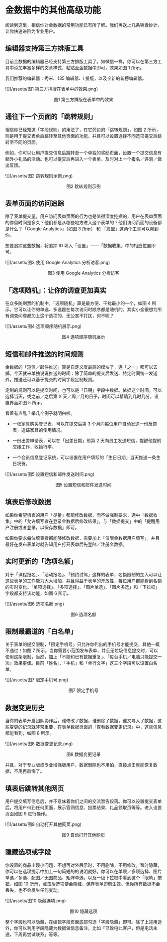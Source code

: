 # 金数据中的其他高级功能

阅读到这里，相信你对金数据的常用功能已有所了解。我们再送上几条锦囊妙计，让你快速进阶为专业用户。

## 编辑器支持第三方排版工具

目前金数据的编辑器已经支持第三方排版工具了。如微信一样，你可以在第三方工具中添加丰富多样的文章样式，粘贴至金数据中即可，效果如图 1 所示。

我们推荐的编辑器：秀米、135 编辑器、i 排版，以及全新的新榜编辑器。

![](/assets/图1 第三方排版在表单中的效果.png)

<center>图1 第三方排版在表单中的效果</center>

## 通往下一个页面的「跳转规则」

相信你已经知道「字段规则」的用法了，在它旁边的「跳转规则」，如图 2 所示，则是用于提交表单后跳转至其他页面的功能，并且可以设置选择不同选项提交后跳转至不同的页面。

例如，你可以让用户提交信息后跳转至一个单独的奖励页面，设置一个提交信息有额外小礼品的活动。也可以提交后再进入一个表单，及时对上一个报名／评测／做出反馈。

![](/assets/图2 跳转规则示例.png)

<center>图2 跳转规则示例</center>

## 表单页面的访问追踪

除了表单提交量，用户访问表单页面的行为也是值得深度挖掘的，用户在表单页面的停留时间是多久？他们都是从哪些地方进入这个表单的？他们访问页面的设备都是什么？「Google Analytics」（如图 3 所示） 和 「友盟」这两个工具可以帮到你。

想要追踪这些数据，将追踪 ID 填入「设置」——「数据收集」中的相应位置即可。

![](/assets/图3 使用 Google Analytics 分析访客.png)

<center>图3 使用 Google Analytics 分析访客</center>

## 「选项随机」：让你的调查更加真实

在众多防刷票的机制中，「选项随机」算是最方便、干扰最小的一个，如图 4 所示。它可以让你的单选、多选题在每次访问时顺序都是随机的。其实小金很想为所有调查问卷都加上这个选项的，无公害不打扰，何不呢？

![](/assets/图4 选项顺序随机展示.png)

<center>图4 选项顺序随机展示</center>

## 短信和邮件推送的时间规则

金数据的「短信／邮件推送」算是自定义度最高的模块了，连「之一」都可以去掉。今天就来单独说说推送的时间：除了简单的提交后发送、特定时间统一发送外，推送还可以基于提交的时间字段定制规则。

定制的规则可以是提交时间，也可以是「日期」字段中数据。依据这个时间，可以选择当天，或之前／之后第 X 天／周／月的日子，时间可以精确到几时几分，设置界面如图 5 所示。

看着有点乱？举几个例子就明白啦。

* 一张家具购买登记表，可以在提交后第 3 个月向每位用户自动发送一份反馈表，追踪家具的使用情况。

* 一份出差申请表，可以在「出差日期」前第 2 天向员工发送短信，提醒他提前交接工作，收拾行李。

* 一个会员信息登记系统，可以设置在用户填写的「生日日期」当天推送一条生日祝贺。


![](/assets/图5 设置短信和邮件发送时间.png)

<center>图5 设置短信和邮件发送时间</center>

## 填表后修改数据

如果你希望填表的用户「尽量」都能修改数据，而不做强制要求，选中「数据收集」中的「允许填写者在登录金数据后修改结果」，与「数据提交」中的「提醒用户注册或者登录，以保存数据」即可。

如果你要求每位填表者都能够修改数据，需要加上「仅限金数据用户填写」。并且最好在发布表单时就告知用户打开表单后先登陆／注册金数据。

## 实时更新的「选项名额」

对于「课程报名」、「活动报名」、「预约试驾」这样的表单，名额限制的加入可以让这些表单的工作能力大大增加，并且得益于表单的开放性，每位用户都能看到名额的实时变化。「单项选择」、「多项选择」、「图片单选」、「图片多选」和「下拉框」字段都支持该功能，如图 6 所示。

![](/assets/图6 选项名额.png)

<center>图6 选项名额</center>

## 限制最霸道的「白名单」

关于表单的提交限制，「限定手机号」只允许你列出的手机号才能提交，其他一概不通过！如图 7 所示。当你需要小范围发布表单，并且无垃圾信息提交时，可以使用这条限制，当然，加上「不能和已有数据重复」、「每台手机／电脑只能提交一次」效果更佳。目前「姓名」、「手机」和「单行文字」这三个字段可以设置白名单。

![](/assets/图7 限定手机号.png)

<center>图7 限定手机号</center>

## 数据变更历史

当你的表单开启团队协作后，谁修改了数据，谁删除了数据，谁又导入了数据，这些变更的记录就非常重要，在表单数据页面的「查看数据变更记录」中，这些信息都能看到，如图 8 所示。

![](/assets/图8 数据变更记录.png)

<center>图8 数据变更记录</center>

并且，对于专业版或专业增强版用户，数据删除也不用怕，直接点击就能恢复数据，不用再后悔了。

## 填表后跳转其他网页

用户提交填写信息后，并不意味着你们之间的交流暂告段落。你可以设置提交表单后，将用户带到任何页面，展示官网信息、投票结果、礼品领取页等等。进入设置页面如图 9 进行操作。

![](/assets/图9 自动打开其他网页.png)

<center>图9 自动打开其他网页</center>

## 隐藏选项或字段

你设置的商品出现小问题，不想再对外展示时，不用删除，不用修改，暂时隐藏，你可以在选项提示中加上一句简短的的说明就好。你可以在单项／多项选择、图片单选／多选、配图／无图商品、矩阵单选，以及一级下拉框中看到这个「眼睛」按钮，如图 10 所示，点击后选项便会隐藏，保存表单即刻生效。但你所有数据不会丢失，也不会发生任何变动。

![](/assets/图10 隐藏选项.png)

<center>图10 隐藏选项</center>

整个字段也可以隐藏，在编辑字段页面底部勾选「字段隐藏」即可。除了上述用途外，你可以利用字段隐藏为数据做信息备注，比如「已致电此客户，但是电话未通，下周再尝试联系」等等。

